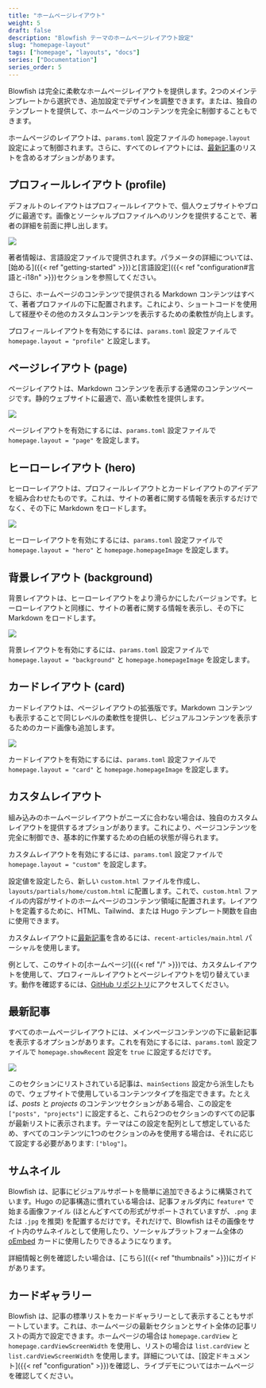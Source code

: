 ```yaml
---
title: "ホームページレイアウト"
weight: 5
draft: false
description: "Blowfish テーマのホームページレイアウト設定"
slug: "homepage-layout"
tags: ["homepage", "layouts", "docs"]
series: ["Documentation"]
series_order: 5
---
```


Blowfish は完全に柔軟なホームページレイアウトを提供します。2つのメインテンプレートから選択でき、追加設定でデザインを調整できます。または、独自のテンプレートを提供して、ホームページのコンテンツを完全に制御することもできます。

ホームページのレイアウトは、`params.toml` 設定ファイルの `homepage.layout` 設定によって制御されます。さらに、すべてのレイアウトには、[最新記事](#最新記事)のリストを含めるオプションがあります。

## プロフィールレイアウト (profile)

デフォルトのレイアウトはプロフィールレイアウトで、個人ウェブサイトやブログに最適です。画像とソーシャルプロファイルへのリンクを提供することで、著者の詳細を前面に押し出します。

<img class="thumbnailshadow" src="img/home-profile.png"/>

著者情報は、言語設定ファイルで提供されます。パラメータの詳細については、[始める]({{< ref "getting-started" >}})と[言語設定]({{< ref "configuration#言語と-i18n" >}})セクションを参照してください。

さらに、ホームページのコンテンツで提供される Markdown コンテンツはすべて、著者プロファイルの下に配置されます。これにより、ショートコードを使用して経歴やその他のカスタムコンテンツを表示するための柔軟性が向上します。

プロフィールレイアウトを有効にするには、`params.toml` 設定ファイルで `homepage.layout = "profile"` と設定します。

## ページレイアウト (page)

ページレイアウトは、Markdown コンテンツを表示する通常のコンテンツページです。静的ウェブサイトに最適で、高い柔軟性を提供します。

<img class="thumbnailshadow" src="img/home-page.png"/>

ページレイアウトを有効にするには、`params.toml` 設定ファイルで `homepage.layout = "page"` を設定します。

## ヒーローレイアウト (hero)

ヒーローレイアウトは、プロフィールレイアウトとカードレイアウトのアイデアを組み合わせたものです。これは、サイトの著者に関する情報を表示するだけでなく、その下に Markdown をロードします。

<img class="thumbnailshadow" src="img/home-hero.png"/>

ヒーローレイアウトを有効にするには、`params.toml` 設定ファイルで `homepage.layout = "hero"` と `homepage.homepageImage` を設定します。

## 背景レイアウト (background)

背景レイアウトは、ヒーローレイアウトをより滑らかにしたバージョンです。ヒーローレイアウトと同様に、サイトの著者に関する情報を表示し、その下に Markdown をロードします。

<img class="thumbnailshadow" src="img/home-background.png"/>

背景レイアウトを有効にするには、`params.toml` 設定ファイルで `homepage.layout = "background"` と `homepage.homepageImage` を設定します。

## カードレイアウト (card)

カードレイアウトは、ページレイアウトの拡張版です。Markdown コンテンツも表示することで同じレベルの柔軟性を提供し、ビジュアルコンテンツを表示するためのカード画像も追加します。

<img class="thumbnailshadow" src="img/home-card.png"/>

カードレイアウトを有効にするには、`params.toml` 設定ファイルで `homepage.layout = "card"` と `homepage.homepageImage` を設定します。

## カスタムレイアウト

組み込みのホームページレイアウトがニーズに合わない場合は、独自のカスタムレイアウトを提供するオプションがあります。これにより、ページコンテンツを完全に制御でき、基本的に作業するための白紙の状態が得られます。

カスタムレイアウトを有効にするには、`params.toml` 設定ファイルで `homepage.layout = "custom"` を設定します。

設定値を設定したら、新しい `custom.html` ファイルを作成し、`layouts/partials/home/custom.html` に配置します。これで、`custom.html` ファイルの内容がサイトのホームページのコンテンツ領域に配置されます。レイアウトを定義するために、HTML、Tailwind、または Hugo テンプレート関数を自由に使用できます。

カスタムレイアウトに[最新記事](#最新記事)を含めるには、`recent-articles/main.html` パーシャルを使用します。

例として、このサイトの[ホームページ]({{< ref "/" >}})では、カスタムレイアウトを使用して、プロフィールレイアウトとページレイアウトを切り替えています。動作を確認するには、[GitHub リポジトリ](https://github.com/nunocoracao/blowfish/blob/main/exampleSite/layouts/partials/home/custom.html)にアクセスしてください。

## 最新記事

すべてのホームページレイアウトには、メインページコンテンツの下に最新記事を表示するオプションがあります。これを有効にするには、`params.toml` 設定ファイルで `homepage.showRecent` 設定を `true` に設定するだけです。

<img class="thumbnailshadow" src="img/home-list.png"/>

このセクションにリストされている記事は、`mainSections` 設定から派生したもので、ウェブサイトで使用しているコンテンツタイプを指定できます。たとえば、_posts_ と _projects_ のコンテンツセクションがある場合、この設定を `["posts", "projects"]` に設定すると、これら2つのセクションのすべての記事が最新リストに表示されます。テーマはこの設定を配列として想定しているため、すべてのコンテンツに1つのセクションのみを使用する場合は、それに応じて設定する必要があります: `["blog"]`。

## サムネイル

Blowfish は、記事にビジュアルサポートを簡単に追加できるように構築されています。Hugo の記事構造に慣れている場合は、記事フォルダ内に `feature*` で始まる画像ファイル (ほとんどすべての形式がサポートされていますが、`.png` または `.jpg` を推奨) を配置するだけです。それだけで、Blowfish はその画像をサイト内のサムネイルとして使用したり、ソーシャルプラットフォーム全体の <a target="_blank" href="https://oembed.com/">oEmbed</a> カードに使用したりできるようになります。

詳細情報と例を確認したい場合は、[こちら]({{< ref "thumbnails" >}})にガイドがあります。

## カードギャラリー

Blowfish は、記事の標準リストをカードギャラリーとして表示することもサポートしています。これは、ホームページの最新セクションとサイト全体の記事リストの両方で設定できます。ホームページの場合は `homepage.cardView` と `homepage.cardViewScreenWidth` を使用し、リストの場合は `list.cardView` と `list.cardViewScreenWidth` を使用します。詳細については、[設定ドキュメント]({{< ref "configuration" >}})を確認し、ライブデモについてはホームページを確認してください。
